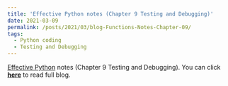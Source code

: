 ```yaml
---
title: 'Effective Python notes (Chapter 9 Testing and Debugging)'
date: 2021-03-09
permalink: /posts/2021/03/blog-Functions-Notes-Chapter-09/
tags:
  - Python coding
  - Testing and Debugging
---
```


[Effective Python](https://effectivepython.com/) notes (Chapter 9 Testing and Debugging). You can click [**here**](https://zhuanlan.zhihu.com/p/356423598) to read full blog.
